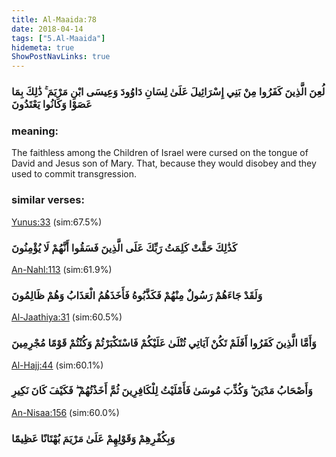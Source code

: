 ```yaml
---
title: Al-Maaida:78
date: 2018-04-14
tags: ["5.Al-Maaida"]
hidemeta: true 
ShowPostNavLinks: true 
---
```

### لُعِنَ الَّذِينَ كَفَرُوا مِنْ بَنِي إِسْرَائِيلَ عَلَىٰ لِسَانِ دَاوُودَ وَعِيسَى ابْنِ مَرْيَمَ ۚ ذَٰلِكَ بِمَا عَصَوْا وَكَانُوا يَعْتَدُونَ
### meaning: 
The faithless among the Children of Israel were cursed on the tongue of David and Jesus son of Mary. That, because they would disobey and they used to commit transgression.
### similar verses: 

[Yunus:33](/10/33) (sim:67.5%)

### كَذَٰلِكَ حَقَّتْ كَلِمَتُ رَبِّكَ عَلَى الَّذِينَ فَسَقُوا أَنَّهُمْ لَا يُؤْمِنُونَ

[An-Nahl:113](/16/113) (sim:61.9%)

### وَلَقَدْ جَاءَهُمْ رَسُولٌ مِنْهُمْ فَكَذَّبُوهُ فَأَخَذَهُمُ الْعَذَابُ وَهُمْ ظَالِمُونَ

[Al-Jaathiya:31](/45/31) (sim:60.5%)

### وَأَمَّا الَّذِينَ كَفَرُوا أَفَلَمْ تَكُنْ آيَاتِي تُتْلَىٰ عَلَيْكُمْ فَاسْتَكْبَرْتُمْ وَكُنْتُمْ قَوْمًا مُجْرِمِينَ

[Al-Hajj:44](/22/44) (sim:60.1%)

### وَأَصْحَابُ مَدْيَنَ ۖ وَكُذِّبَ مُوسَىٰ فَأَمْلَيْتُ لِلْكَافِرِينَ ثُمَّ أَخَذْتُهُمْ ۖ فَكَيْفَ كَانَ نَكِيرِ

[An-Nisaa:156](/4/156) (sim:60.0%)

### وَبِكُفْرِهِمْ وَقَوْلِهِمْ عَلَىٰ مَرْيَمَ بُهْتَانًا عَظِيمًا
